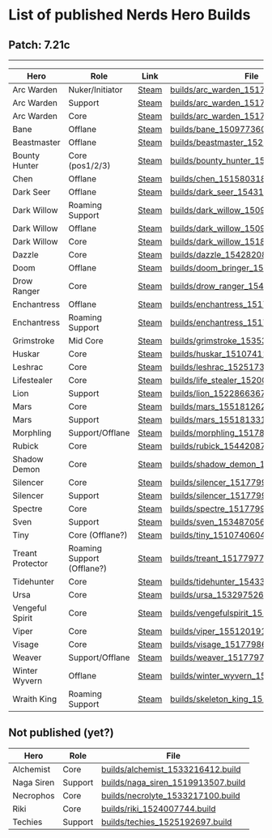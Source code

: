 # List of published Nerds Hero Builds

## Patch: 7.21c

---

Hero | Role | Link | File
-- | -- | -- | --
Arc Warden | Nuker/Initiator | [Steam](http://steamcommunity.com/sharedfiles/filedetails/?id=916406164) | [builds/arc_warden_1517796471.build](builds/arc_warden_1517796471.build)
Arc Warden | Support | [Steam](http://steamcommunity.com/sharedfiles/filedetails/?id=814024669) | [builds/arc_warden_1517796629.build](builds/arc_warden_1517796629.build)
Arc Warden | Core | [Steam](http://steamcommunity.com/sharedfiles/filedetails/?id=917504030) | [builds/arc_warden_1517797391.build](builds/arc_warden_1517797391.build)
Bane | Offlane | [Steam](http://steamcommunity.com/sharedfiles/filedetails/?id=1190692799) | [builds/bane_1509773602.build](builds/bane_1509773602.build)
Beastmaster | Offlane | [Steam](https://steamcommunity.com/sharedfiles/filedetails/?id=1459274094) | [builds/beastmaster_1528952182.build](builds/beastmaster_1528952182.build)
Bounty Hunter | Core (pos1/2/3) | [Steam](https://steamcommunity.com/sharedfiles/filedetails/?id=1658890909) | [builds/bounty_hunter_1549567475.build](builds/bounty_hunter_1549567475.build)
Chen | Offlane | [Steam](http://steamcommunity.com/sharedfiles/filedetails/?id=1288577137) | [builds/chen_1515803189.build](builds/chen_1515803189.build)
Dark Seer | Offlane | [Steam](https://steamcommunity.com/sharedfiles/filedetails/?id=1575855657) | [builds/dark_seer_1543137404.build](builds/dark_seer_1543137404.build)
Dark Willow | Roaming Support | [Steam](http://steamcommunity.com/sharedfiles/filedetails/?id=1187400450) | [builds/dark_willow_1509497468.build](builds/dark_willow_1509497468.build)
Dark Willow | Offlane | [Steam](http://steamcommunity.com/sharedfiles/filedetails/?id=1190695676) | [builds/dark_willow_1509628818.build](builds/dark_willow_1509628818.build)
Dark Willow | Core | [Steam](https://steamcommunity.com/sharedfiles/filedetails/?id=1396923037) |  [builds/dark_willow_1518900620.build](builds/dark_willow_1518900620.build)
Dazzle | Core | [Steam](https://steamcommunity.com/sharedfiles/filedetails/?id=1572131797) | [builds/dazzle_1542820864.build](builds/dazzle_1542820864.build)
Doom | Offlane | [Steam](https://steamcommunity.com/sharedfiles/filedetails/?id=1650678243) | [builds/doom_bringer_1513111352.build](builds/doom_bringer_1513111352.build)
Drow Ranger | Core | [Steam](https://steamcommunity.com/sharedfiles/filedetails/?id=1584779697) | [builds/drow_ranger_1543541907.build](builds/drow_ranger_1543541907.build)
Enchantress | Offlane | [Steam](http://steamcommunity.com/sharedfiles/filedetails/?id=704639984) | [builds/enchantress_1517795534.build](builds/enchantress_1517795534.build)
Enchantress | Roaming Support | [Steam](http://steamcommunity.com/sharedfiles/filedetails/?id=782292474) | [builds/enchantress_1517796324.build](builds/enchantress_1517796324.build)
Grimstroke | Mid Core | [Steam](https://steamcommunity.com/sharedfiles/filedetails/?id=1534949762) | [builds/grimstroke_1535353295.build](builds/grimstroke_1535353295.build)
Huskar | Core | [Steam](http://steamcommunity.com/sharedfiles/filedetails/?id=1201608892) | [builds/huskar_1510741181.build](builds/huskar_1510741181.build)
Leshrac | Core | [Steam](https://steamcommunity.com/sharedfiles/filedetails/?id=1401022207) | [builds/leshrac_1525173582.build](builds/leshrac_1525173582.build)
Lifestealer | Core | [Steam](http://steamcommunity.com/sharedfiles/filedetails/?id=1318136390) | [builds/life_stealer_1520015205.build](builds/life_stealer_1520015205.build)
Lion | Support | [Steam](https://steamcommunity.com/sharedfiles/filedetails/?id=1352342730) | [builds/lion_1522866367.build](builds/lion_1522866367.build)
Mars | Core | [Steam](https://steamcommunity.com/sharedfiles/filedetails/?id=1674151420) | [builds/mars_1551812621.build](builds/mars_1551812621.build)
Mars | Support | [Steam](https://steamcommunity.com/sharedfiles/filedetails/?id=1674165875) | [builds/mars_1551813312.build](builds/mars_1551813312.build)
Morphling | Support/Offlane | [Steam](http://steamcommunity.com/sharedfiles/filedetails/?id=916801192) | [builds/morphling_1517800581.build](builds/morphling_1517800581.build)
Rubick | Core | [Steam](https://steamcommunity.com/sharedfiles/filedetails/?id=1609326506) | [builds/rubick_1544208773.build](builds/rubick_1544208773.build)
Shadow Demon | Core | [Steam](https://steamcommunity.com/sharedfiles/filedetails/?id=1609337231) | [builds/shadow_demon_1537995516.build](builds/shadow_demon_1537995516.build)
Silencer | Core | [Steam](http://steamcommunity.com/sharedfiles/filedetails/?id=917140515) | [builds/silencer_1517799768.build](builds/silencer_1517799768.build)
Silencer | Support | [Steam](http://steamcommunity.com/sharedfiles/filedetails/?id=905824211) | [builds/silencer_1517799859.build](builds/silencer_1517799859.build)
Spectre | Core | [Steam](http://steamcommunity.com/sharedfiles/filedetails/?id=836049799) | [builds/spectre_1517799392.build](builds/spectre_1517799392.build)
Sven | Support | [Steam](https://steamcommunity.com/sharedfiles/filedetails/?id=1594812320) | [builds/sven_1534870569.build](builds/sven_1534870569.build)
Tiny | Core (Offlane?) | [Steam](http://steamcommunity.com/sharedfiles/filedetails/?id=1201609040) | [builds/tiny_1510740604.build](builds/tiny_1510740604.build)
Treant Protector | Roaming Support (Offlane?) | [Steam](http://steamcommunity.com/sharedfiles/filedetails/?id=917506257) | [builds/treant_1517797778.build](builds/treant_1517797778.build)
Tidehunter | Core | [Steam](https://steamcommunity.com/sharedfiles/filedetails/?id=1593487437) | [builds/tidehunter_1543397847.build](builds/tidehunter_1543397847.build)
Ursa | Core | [Steam](https://steamcommunity.com/sharedfiles/filedetails/?id=1472044989) | [builds/ursa_1532975264.build](builds/ursa_1532975264.build)
Vengeful Spirit | Core | [Steam](http://steamcommunity.com/sharedfiles/filedetails/?id=906051803) | [builds/vengefulspirit_1517800254.build](builds/vengefulspirit_1517800254.build)
Viper | Core | [Steam](https://steamcommunity.com/sharedfiles/filedetails/?id=1669280746) | [builds/viper_1551201914.build](builds/viper_1551201914.build)
Visage | Core | [Steam](http://steamcommunity.com/sharedfiles/filedetails/?id=836044023) | [builds/visage_1517798650.build](builds/visage_1517798650.build)
Weaver | Support/Offlane | [Steam](http://steamcommunity.com/sharedfiles/filedetails/?id=814033002) | [builds/weaver_1517797555.build](builds/weaver_1517797555.build)
Winter Wyvern | Offlane | [Steam](http://steamcommunity.com/sharedfiles/filedetails/?id=1201608995) | [builds/winter_wyvern_1510588707.build](builds/winter_wyvern_1510588707.build)
Wraith King | Roaming Support | [Steam](https://steamcommunity.com/sharedfiles/filedetails/?id=1319304803) | [builds/skeleton_king_1519942536.build](builds/skeleton_king_1519942536.build)

## Not published (yet?)

Hero | Role | File
-- | -- | --
Alchemist | Core | [builds/alchemist_1533216412.build](builds/alchemist_1533216412.build)
Naga Siren | Support | [builds/naga_siren_1519913507.build](builds/naga_siren_1519913507.build)
Necrophos | Core | [builds/necrolyte_1533217100.build](builds/necrolyte_1533217100.build)
Riki | Core | [builds/riki_1524007744.build](builds/riki_1524007744.build)
Techies | Support | [builds/techies_1525192697.build](builds/techies_1525192697.build)
